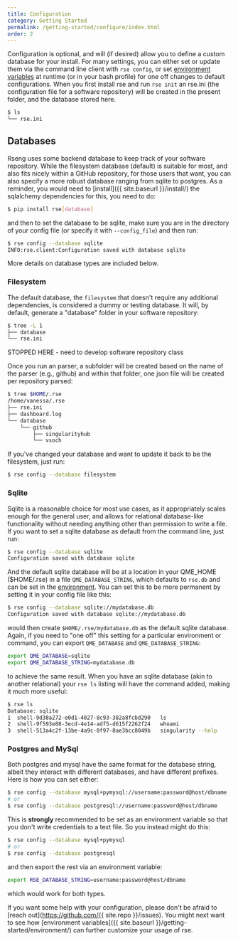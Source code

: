 ```yaml
---
title: Configuration
category: Getting Started
permalink: /getting-started/configure/index.html
order: 2
---
```


Configuration is optional, and will (if desired) allow you to define a custom
database for your install. For many settings, you can either set or update them via
the command line client with `rse config`, or set [environment variables](../environment/) 
at runtime (or in your bash profile) for one off changes to default configurations.
When you first install rse and run `rse init` an rse.ini (the configuration
file for a software repository) will be created in the present folder,
and the database stored here.

```bash
$ ls
└── rse.ini
```

## Databases

Rseng uses some backend database to keep track of your software repository.
While the filesystem database (default) is suitable for most, and also fits nicely
within a GitHub repository, for those users that want, you can also specify
a more robust database ranging from sqlite to postgres. As a reminder, 
you would need to [install]({{ site.baseurl }}/install/)
the sqlalchemy dependencies for this, you need to do:

```bash
$ pip install rse[database]
```

and then to set the database to be sqlite, make sure you are in the directory
of your config file (or specify it with `--config_file`) and then run:

```bash
$ rse config --database sqlite
INFO:rse.client:Configuration saved with database sqlite
```

More details on database types are included below.


### Filesystem

The default database, the `filesystem` that doesn't require any additional dependencies,
is considered a dummy or testing database. It will, by default, generate a "database"
folder in your software repository:

```bash
$ tree -L 1
├── database
└── rse.ini
```

STOPPED HERE - need to develop software repository class

Once you run an parser, a subfolder will be created based on the name of
the parser (e.g., github) and within that folder, one json file will be created
per repository parsed:

```bash
$ tree $HOME/.rse
/home/vanessa/.rse
├── rse.ini
├── dashboard.log
└── database
    └── github
        ├── singularityhub
        └── vsoch
```

If you've changed your database and want to update it back to be the filesystem,
just run:

```bash
$ rse config --database filesystem
```

### Sqlite

Sqlite is a reasonable choice for most use cases, as it appropriately scales enough for
the general user, and allows for relational database-like functionality without
needing anything other than permission to write a file. If you want to set a sqlite
database as default from the command line, just run:

```bash
$ rse config --database sqlite
Configuration saved with database sqlite
```

And the default sqlite database will be at a location in your QME_HOME ($HOME/.rse)
in a file `QME_DATABASE_STRING`, which defaults to `rse.db` and can be set in 
the [environment](../environment/). You can set this to be more permanent by setting
it in your config file like this:

```bash
$ rse config --database sqlite://mydatabase.db
Configuration saved with database sqlite://mydatabase.db
```

would then create `$HOME/.rse/mydatabase.db` as the default sqlite database. Again,
if you need to "one off" this setting for a particular environment or command,
you can export `QME_DATABASE` and `QME_DATABASE_STRING`:

```bash
export QME_DATABASE=sqlite
export QME_DATABASE_STRING=mydatabase.db
```

to achieve the same result. When you have an sqlite database (akin to another
relational) your `rse ls` listing will have the command added, making
it much more useful:

```bash
$ rse ls
Database: sqlite
1  shell-9d38a272-e0d1-4027-8c93-382a8fcbd290	ls
2  shell-9f593e88-3ecd-4e14-adf5-d615f2262f24	whoami
3  shell-513a4c2f-13be-4a9c-8f97-8ae3bcc8049b	singularity --help
```


### Postgres and MySql

Both postgres and mysql have the same format for the database string, albeit
they interact with different databases, and have different prefixes. Here is
how you can set either:

```bash
$ rse config --database mysql+pymysql://username:password@host/dbname
# or
$ rse config --database postgresql://username:password@host/dbname
```

This is **strongly** recommended to be set as an environment variable so that you don't
write credentials to a text file. So you instead might do this:

```bash
$ rse config --database mysql+pymysql
# or
$ rse config --database postgresql
```

and then export the rest via an environment variable:

```bash
export RSE_DATABASE_STRING=username:password@host/dbname
```

which would work for both types.

If you want some help with your configuration, please don't be afraid to [reach out](https://github.com/{{ site.repo }}/issues). You might next want to see how [environment variables]({{ site.baseurl }}/getting-started/environment/) can further customize your usage of rse.
